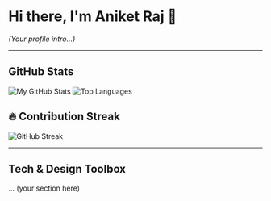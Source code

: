# Hi there, I'm Aniket Raj 👋

*(Your profile intro...)*

---

##  GitHub Stats
![My GitHub Stats](https://github-readme-stats.vercel.app/api?username=theanikeeeeet&show_icons=true&theme=radical)
![Top Languages](https://github-readme-stats.vercel.app/api/top-langs/?username=theanikeeeeet&layout=compact&theme=vision-friendly-dark)

## 🔥 Contribution Streak  

![GitHub Streak](https://github-readme-streak-stats.herokuapp.com/?user=theanikeeeeet&theme=radical)



---

##  Tech & Design Toolbox
... (your section here)

